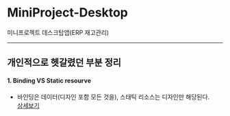 # MiniProject-Desktop
미니프로젝트 데스크탑앱(ERP 재고관리)

---------------------------------


## 개인적으로 헷갈렸던 부분 정리

#### 1. Binding VS Static resourve <br>
   - 바인딩은 데이터(디자인 포함 모든 것을), 스태틱 리소스는 디자인만 해당된다. <br>
  [상세보기](https://github.com/guemin96/MiniProject-Desktop/blob/main/WpfSMSApp/image/%EB%B0%94%EC%9D%B8%EB%94%A9%20%EC%8A%A4%ED%83%9C%ED%8B%B1%EB%A6%AC%EC%86%8C%EC%8A%A4.png)<br>
<br>
